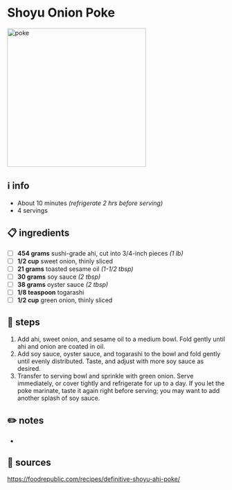 # Shoyu Onion Poke
<img src="https://www.foodrepublic.com/wp-content/uploads/2017/02/tunapoke.jpg" alt="poke" width="320"/>  

## ℹ️ info
* About 10 minutes *(refrigerate 2 hrs before serving)*  
* 4 servings  

## 📋 ingredients
- [ ] **454	grams**	sushi-grade ahi, cut into 3/4-inch pieces *(1 lb)*
- [ ] **1/2	cup**	sweet onion, thinly sliced
- [ ] **21	grams**	toasted sesame oil *(1-1/2 tbsp)*
- [ ] **30	grams**	soy sauce *(2 tbsp)*
- [ ] **38	grams**	oyster sauce *(2 tbsp)*
- [ ] **1/8	teaspoon**	togarashi
- [ ] **1/2	cup**	green onion, thinly sliced

## 🔪 steps
1. Add ahi, sweet onion, and sesame oil to a medium bowl. Fold gently until ahi and onion are coated in oil.
2. Add soy sauce, oyster sauce, and togarashi to the bowl and fold gently until evenly distributed. Taste, and adjust with more soy sauce as desired.
3. Transfer to serving bowl and sprinkle with green onion. Serve immediately, or cover tightly and refrigerate for up to a day. If you let the poke marinate, taste it again right before serving; you may want to add another splash of soy sauce.

## ✏️ notes
* 

## 🔗 sources
https://foodrepublic.com/recipes/definitive-shoyu-ahi-poke/  
